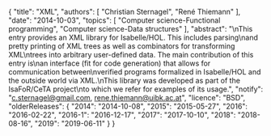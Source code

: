 {
    "title": "XML",
    "authors": [
        "Christian Sternagel",
        "René Thiemann"
    ],
    "date": "2014-10-03",
    "topics": [
        "Computer science-Functional programming",
        "Computer science-Data structures"
    ],
    "abstract": "\nThis entry provides an XML library for Isabelle/HOL. This includes parsing\nand pretty printing of XML trees as well as combinators for transforming XML\ntrees into arbitrary user-defined data. The main contribution of this entry is\nan interface (fit for code generation) that allows for communication between\nverified programs formalized in Isabelle/HOL and the outside world via XML.\nThis library was developed as part of the IsaFoR/CeTA project\nto which we refer for examples of its usage.",
    "notify": "c.sternagel@gmail.com, rene.thiemann@uibk.ac.at",
    "licence": "BSD",
    "olderReleases": {
        "2014": "2014-10-08",
        "2015": "2015-05-27",
        "2016": "2016-02-22",
        "2016-1": "2016-12-17",
        "2017": "2017-10-10",
        "2018": "2018-08-16",
        "2019": "2019-06-11"
    }
}